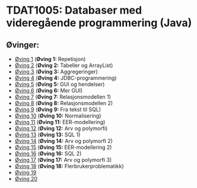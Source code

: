 # TDAT1005: Databaser med videregående programmering  (Java)


## Øvinger:
* [Øving 1](01) (__Øving 1:__ Repetisjon)
* [Øving 2](02) (__Øving 2:__ Tabeller og ArrayList)
* [Øving 3](03) (__Øving 3:__ Aggregeringer)
* [Øving 4](04) (__Øving 4:__ JDBC-programmering)
* [Øving 5](05) (__Øving 5:__ GUI og hendelser)
* [Øving 6](06) (__Øving 6:__ Mer GUI)
* [Øving 7](07) (__Øving 7:__ Relasjonsmodellen 1)
* [Øving 8](08) (__Øving 8:__ Relasjonsmodellen 2)
* [Øving 9](09) (__Øving 9:__ Fra tekst til SQL)
* [Øving 10](10) (__Øving 10:__ Normalisering)
* [Øving 11](11) (__Øving 11:__ EER-modellering)
* [Øving 12](12) (__Øving 12:__ Arv og polymorfi)
* [Øving 13](13) (__Øving 13:__ SQL 1)
* [Øving 14](14) (__Øving 14:__ Arv og polymorfi 2)
* [Øving 15](15) (__Øving 15:__ EER-modellering 2)
* [Øving 16](16) (__Øving 16:__ SQL 2)
* [Øving 17](17) (__Øving 17:__ Arv og polymorfi 3)
* [Øving 18](18) (__Øving 18:__ Flerbrukerproblematikk)
* [Øving 19](19)
* [Øving 20](20)
